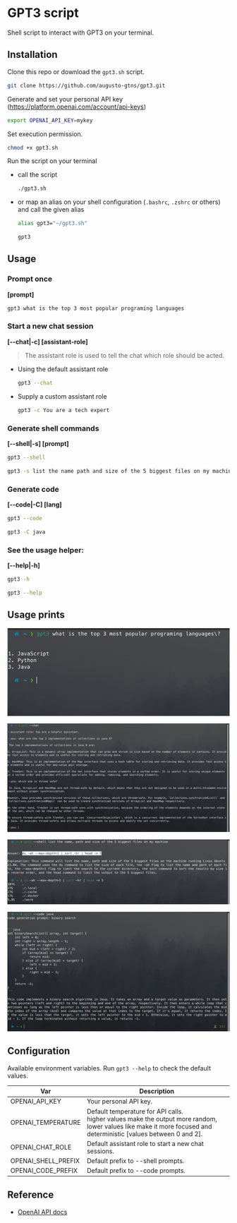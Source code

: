 # GPT3 script

Shell script to interact with GPT3 on your terminal.

## Installation

Clone this repo or download the `gpt3.sh` script.

```bash
git clone https://github.com/augusto-gtns/gpt3.git
```

Generate and set your personal API key (https://platform.openai.com/account/api-keys)

```bash
export OPENAI_API_KEY=mykey
```

Set execution permission.

```bash
chmod +x gpt3.sh
```

Run the script on your terminal

- call the script

  ```bash
  ./gpt3.sh
  ```

- or map an alias on your shell configuration (`.bashrc`, `.zshrc` or others) and call the given alias

  ```bash
  alias gpt3="~/gpt3.sh"
  ```

  ```bash
  gpt3
  ```

## Usage

### Prompt once

**[prompt]**

```bash
gpt3 what is the top 3 most popular programing languages
```

### Start a new chat session

**[--chat|-c] [assistant-role]**

> The assistant role is used to tell the chat which role should be acted.

- Using the default assistant role

  ```bash
  gpt3 --chat
  ```

- Supply a custom assistant role

  ```bash
  gpt3 -c You are a tech expert
  ```

### Generate shell commands

**[--shell|-s] [prompt]**

```bash
gpt3 --shell
```

```bash
gpt3 -s list the name path and size of the 5 biggest files on my machine
```

### Generate code

**[--code|-C] [lang]**

```bash
gpt3 --code
```

```bash
gpt3 -C java
```

### See the usage helper:

**[--help|-h]**

```bash
gpt3 -h
```

```bash
gpt3 --help
```

## Usage prints

![quick prompt](img/quick_prompt.png)

![chat](img/chat.png)

![shell](img/shell.png)

![code](img/code.png)

## Configuration

Available environment variables. Run `gpt3 --help` to check the default values.

| Var                 | Description                                                                                                                                                            |
| ------------------- | ---------------------------------------------------------------------------------------------------------------------------------------------------------------------- |
| OPENAI_API_KEY      | Your personal API key.                                                                                                                                                 |
| OPENAI_TEMPERATURE  | Default temperature for API calls.<br /> higher values make the output more random, lower values like make it more focused and deterministic [values between 0 and 2]. |
| OPENAI_CHAT_ROLE    | Default assistant role to start a new chat sessions.                                                                                                                   |
| OPENAI_SHELL_PREFIX | Default prefix to --shell prompts.                                                                                                                                     |
| OPENAI_CODE_PREFIX  | Default prefix to --code prompts.                                                                                                                                      |

## Reference

- [OpenAI API docs](https://platform.openai.com/docs/api-reference)

